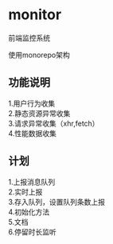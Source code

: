 # monitor

前端监控系统  

使用monorepo架构

## 功能说明

1.用户行为收集  
2.静态资源异常收集  
3.请求异常收集（xhr,fetch）  
4.性能数据收集

## 计划

1.上报消息队列  
2.实时上报  
3.存入队列，设置队列条数上报  
4.初始化方法  
5.文档  
6.停留时长监听